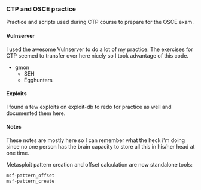 ### CTP and OSCE practice

Practice and scripts used during CTP course to prepare for the OSCE exam.

#### Vulnserver

I used the awesome Vulnserver to do a lot of my practice.  The exercises
for CTP seemed to transfer over here nicely so I took advantage of this
code.

* gmon
  * SEH
  * Egghunters

#### Exploits

I found a few exploits on exploit-db to redo for practice as well and
documented them here.

#### Notes

These notes are mostly here so I can remember what the heck i'm doing since
no one person has the brain capacity to store all this in his/her head at
one time.

Metasploit pattern creation and offset calculation are now standalone tools:

```bash
msf-pattern_offset
msf-pattern_create
```
